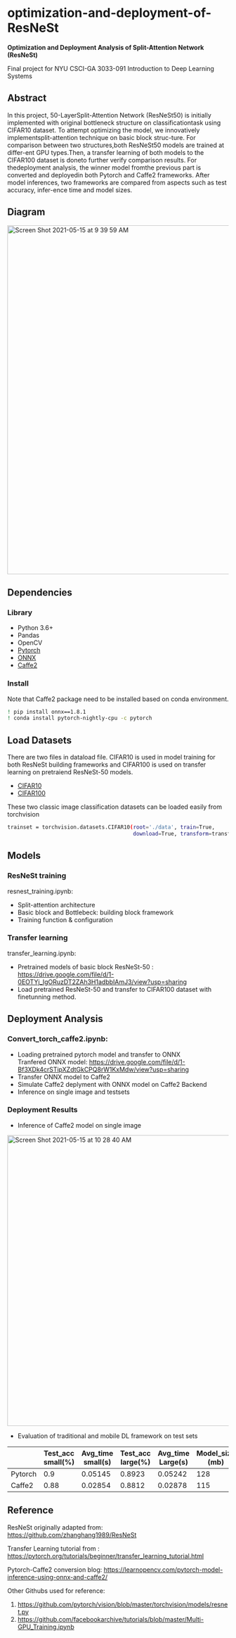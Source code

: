 # optimization-and-deployment-of-ResNeSt
**Optimization and Deployment Analysis of Split-Attention Network (ResNeSt)**

Final project for NYU CSCI-GA 3033-091 Introduction to Deep Learning Systems
## Abstract
In this project, 50-LayerSplit-Attention Network (ResNeSt50) is initially implemented with original bottleneck structure on classificationtask using CIFAR10 dataset. To attempt optimizing the model, we innovatively implementsplit-attention technique on basic block struc-ture. For comparison between two structures,both ResNeSt50  models are trained at differ-ent GPU types.Then, a transfer learning of both models to the CIFAR100 dataset is doneto further verify comparison results. For thedeployment analysis,  the winner model fromthe previous part is  converted  and  deployedin both Pytorch and Caffe2 frameworks. After model inferences, two frameworks are compared from aspects such as test accuracy, infer-ence time and model sizes.
## Diagram 
<img width="793" alt="Screen Shot 2021-05-15 at 9 39 59 AM" src="https://user-images.githubusercontent.com/61107669/118344598-90291a00-b561-11eb-954e-5cb6ab179420.png">

## Dependencies

### Library
* Python 3.6+
* Pandas
* OpenCV
* [Pytorch](https://pytorch.org)
* [ONNX](https://onnx.ai)
* [Caffe2](https://caffe2.ai)

### Install
Note that Caffe2 package need to be installed based on conda environment.
```bash
! pip install onnx==1.8.1
! conda install pytorch-nightly-cpu -c pytorch
```

## Load Datasets
There are two files in dataload file. CIFAR10 is used in model training for both ResNeSt building frameworks and CIFAR100 is used on transfer learning on pretraiend ResNeSt-50 models. 
- [CIFAR10](https://www.cs.toronto.edu/~kriz/cifar.html)
- [CIFAR100](https://www.cs.toronto.edu/~kriz/cifar.html)

These two classic image classification datasets can be loaded easily from torchvision 
```bash
trainset = torchvision.datasets.CIFAR10(root='./data', train=True,
                                        download=True, transform=transform)
```

## Models

### ResNeSt training 
resnest_training.ipynb: 
- Split-attention architecture 
- Basic block and Bottlebeck: building block framework 
- Training function & configuration

### Transfer learning 
transfer_learning.ipynb: 
- Pretrained models of basic block ResNeSt-50 :\
 https://drive.google.com/file/d/1-0EOTYj_IgORuzDT2ZAh3H1adbbIAmJ3/view?usp=sharing
- Load pretrained ResNeSt-50 and transfer to CIFAR100 dataset with finetunning method. 

## Deployment Analysis 
### **Convert_torch_caffe2.ipynb**: 
- Loading pretrained pytorch model and transfer to ONNX\
Tranfered ONNX model: https://drive.google.com/file/d/1-Bf3XDk4crSTipXZdtGkCPQ8rW1KxMdw/view?usp=sharing
- Transfer ONNX model to Caffe2
- Simulate Caffe2 deplyment with ONNX model on Caffe2 Backend 
- Inference on single image and testsets 

### Deployment Results
- Inference of Caffe2 model on single image 
<img width="661" alt="Screen Shot 2021-05-15 at 10 28 40 AM" src="https://user-images.githubusercontent.com/61107669/118345629-5f001800-b568-11eb-99a1-0b032d84b8aa.png">

- Evaluation of traditional and mobile DL framework on test sets 

|          | Test_acc small(%) | Avg_time small(s) | Test_acc large(%) | Avg_time Large(s) | Model_size (mb) |
|----------|-------------------|-------------------|-------------------|-------------------|-----------------|
| Pytorch  | 0.9               | 0.05145           | 0.8923            | 0.05242           | 128             |
| Caffe2   | 0.88              | 0.02854           | 0.8812            | 0.02878           | 115             |

## Reference
ResNeSt originally adapted from: https://github.com/zhanghang1989/ResNeSt

Transfer Learning tutorial from : https://pytorch.org/tutorials/beginner/transfer_learning_tutorial.html

Pytorch-Caffe2 conversion blog: https://learnopencv.com/pytorch-model-inference-using-onnx-and-caffe2/

Other Githubs used for reference:
1. https://github.com/pytorch/vision/blob/master/torchvision/models/resnet.py
2. https://github.com/facebookarchive/tutorials/blob/master/Multi-GPU_Training.ipynb
